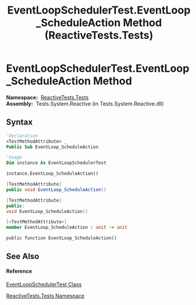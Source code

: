 ﻿---
title: EventLoopSchedulerTest.EventLoop_ScheduleAction Method  (ReactiveTests.Tests)
TOCTitle: EventLoop_ScheduleAction Method
ms:assetid: M:ReactiveTests.Tests.EventLoopSchedulerTest.EventLoop_ScheduleAction
ms:mtpsurl: https://msdn.microsoft.com/en-us/library/reactivetests.tests.eventloopschedulertest.eventloop_scheduleaction(v=VS.103)
ms:contentKeyID: 36621013
ms.date: 06/28/2011
mtps_version: v=VS.103
f1_keywords:
- ReactiveTests.Tests.EventLoopSchedulerTest.EventLoop_ScheduleAction
dev_langs:
- CSharp
- JScript
- VB
- FSharp
- c++
---

# EventLoopSchedulerTest.EventLoop\_ScheduleAction Method

**Namespace:**  [ReactiveTests.Tests](hh289046\(v=vs.103\).md)  
**Assembly:**  Tests.System.Reactive (in Tests.System.Reactive.dll)

## Syntax

``` vb
'Declaration
<TestMethodAttribute> _
Public Sub EventLoop_ScheduleAction
```

``` vb
'Usage
Dim instance As EventLoopSchedulerTest

instance.EventLoop_ScheduleAction()
```

``` csharp
[TestMethodAttribute]
public void EventLoop_ScheduleAction()
```

``` c++
[TestMethodAttribute]
public:
void EventLoop_ScheduleAction()
```

``` fsharp
[<TestMethodAttribute>]
member EventLoop_ScheduleAction : unit -> unit 
```

``` jscript
public function EventLoop_ScheduleAction()
```

## See Also

#### Reference

[EventLoopSchedulerTest Class](hh303770\(v=vs.103\).md)

[ReactiveTests.Tests Namespace](hh289046\(v=vs.103\).md)


